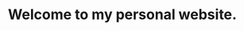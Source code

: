 ---
title: "Welcome to my personal website."
layout: single
author_profile: true
toc: true
toc_sticky: true
---